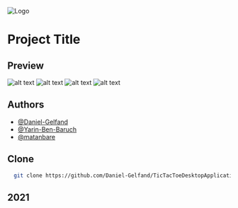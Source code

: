 

![Logo](https://www.linkpicture.com/q/facebook_cover_photo_1_1.png)


# Project Title



## Preview
![alt text](https://www.linkpicture.com/q/Screenshot_1_45.jpg)
![alt text](https://www.linkpicture.com/q/Screenshot_2_25.jpg)
![alt text](https://www.linkpicture.com/q/Screenshot_3_13.jpg)
![alt text](https://www.linkpicture.com/q/Screenshot_4_16.jpg)




## Authors

- [@Daniel-Gelfand](https://github.com/Daniel-Gelfand)
- [@Yarin-Ben-Baruch](https://github.com/Yarin-Ben-Baruch)
- [@matanbare](https://github.com/matanbare)

## Clone 

```bash
  git clone https://github.com/Daniel-Gelfand/TicTacToeDesktopApplication.git
```

## 2021
